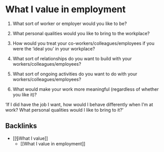 # What I value in employment
1. What sort of worker or employer would you like to be?

2. What personal qualities would you like to bring to the workplace?

3. How would you treat your co-workers/colleagues/employees if you were the ‘ideal you’ in your workplace?

4. What sort of relationships do you want to build with your workers/colleagues/employees?

5. What sort of ongoing activities do you want to do with your workers/colleagues/employees?

6. What would make your work more meaningful (regardless of whether you like it)?

‘If I did have the job I want, how would I behave differently when I’m at work? What personal qualities would I like to bring to it?’

## Backlinks
* [[§What I value]]
	* [[What I value in employment]]

<!-- #Life -->

<!-- {BearID:AC851061-4950-45D0-B167-1B7CC37FC478-15756-0000130486090BC1} -->
